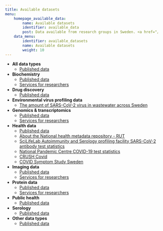 ```yaml
---
title: Available datasets
menu:
    homepage_available_data:
        name: Available datasets
        identifier: available_data
        post: Data available from research groups in Sweden. <a href="/data_types/all/data/">See available data for all data types <i class="bi bi-arrow-right-circle-fill"></i></a>
    data_menu:
        identifier: available_datasets
        name: Available datasets
        weight: 10
---
```


* **All data types**
    * [Published data](all/data/)
* **Biochemistry**
    * [Published data](compound_and_target_data/data/)
    * [Services for researchers](compound_and_target_data/services/)
* **Drug discovery**
    * [Published data](drug_discovery/data/)
* **Environmental virus profiling data**
    * [The amount of SARS-CoV-2 virus in wastewater across Sweden](environment/wastewater/)
* **Genomics &amp; transcriptomics**
    * [Published data](genomics_transcriptomics/data/)
    * [Services for researchers](genomics_transcriptomics/services/)
* **Health data**
    * [Published data](health_data/data/)
    * [About the National health metadata repository - RUT](health_data/rut/)
    * [SciLifeLab Autoimmunity and Serology profiling facility SARS-CoV-2 antibody test statistics](health_data/serology-statistics/)
    * [National Pandemic Centre COVID-19 test statistics](health_data/npc-statistics/)
    * [CRUSH Covid](health_data/crush_covid/)
    * [COVID Symptom Study Sweden](health_data/symptom_study_sweden/)
* **Imaging data**
    * [Published data](imaging_data/data/)
    * [Services for researchers](imaging_data/services/)
* **Protein data**
    * [Published data](protein_data/data/)
    * [Services for researchers](protein_data/services/)
* **Public health**
    * [Published data](public_health/data/)
* **Serology**
    * [Published data](serology/data/)
* **Other data types**
    * [Published data](other_data/data/)
